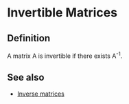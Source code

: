 # Invertible Matrices

## Definition

A matrix A is invertible if there exists A<sup>-1</sup>.

## See also

- [Inverse matrices](../types/inverse-matrices.md#definition)